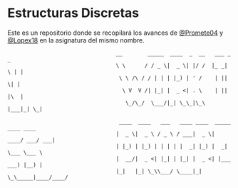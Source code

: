 # Estructuras Discretas

Este es un repositorio donde se recopilará los avances de  [@Promete04](https://www.github.com/Promete04) y [@Lopex18](https://www.github.com/Lopex18) en la asignatura del mismo nombre.

                                      __        _____  ____  _  __   ___ _   _
                                      \ \      / / _ \|  _ \| |/ /  |_ _| \ | |
                                       \ \ /\ / / | | | |_) | ' /    | ||  \| |
                                        \ V  V /| |_| |  _ <| . \    | || |\  |
                                         \_/\_/  \___/|_| \_\_|\_\  |___|_| \_|
                                      
                                       ____  ____   ___   ____ ____  _____ ____ ____
                                      |  _ \|  _ \ / _ \ / ___|  _ \| ____/ ___/ ___|
                                      | |_) | |_) | | | | |  _| |_) |  _| \___ \___ \
                                      |  __/|  _ <| |_| | |_| |  _ <| |___ ___) |__) |
                                      |_|   |_| \_\\___/ \____|_| \_\_____|____/____/
